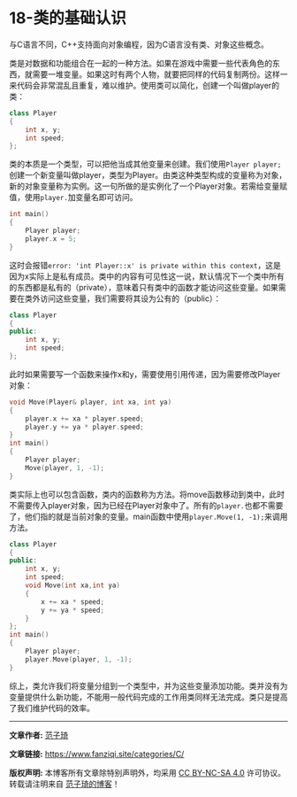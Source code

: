 # 18-类的基础认识

与C语言不同，C++支持面向对象编程，因为C语言没有类、对象这些概念。

类是对数据和功能组合在一起的一种方法。如果在游戏中需要一些代表角色的东西，就需要一堆变量。如果这时有两个人物，就要把同样的代码复制两份。这样一来代码会非常混乱且重复，难以维护。使用类可以简化，创建一个叫做player的类：

```cpp
class Player
{
	int x, y;
	int speed;
};
```

类的本质是一个类型，可以把他当成其他变量来创建。我们使用`Player player;`创建一个新变量叫做player，类型为Player。由类这种类型构成的变量称为对象，新的对象变量称为实例。这一句所做的是实例化了一个Player对象。若需给变量赋值，使用`player.`加变量名即可访问。

```cpp
int main()
{
	Player player;
	player.x = 5;
}
```

这时会报错`error: 'int Player::x' is private within this context`，这是因为x实际上是私有成员。类中的内容有可见性这一说，默认情况下一个类中所有的东西都是私有的（private），意味着只有类中的函数才能访问这些变量。如果需要在类外访问这些变量，我们需要将其设为公有的（public）：

```cpp
class Player
{
public:
	int x, y;
	int speed;
};
```

此时如果需要写一个函数来操作x和y，需要使用引用传递，因为需要修改Player对象：

```cpp
void Move(Player& player, int xa, int ya)
{
	player.x += xa * player.speed;
	player.y += ya * player.speed;
}
int main()
{
	Player player;
	Move(player, 1, -1);
}
```

类实际上也可以包含函数，类内的函数称为方法。将move函数移动到类中，此时不需要传入player对象，因为已经在Player对象中了。所有的`player.`也都不需要了，他们指的就是当前对象的变量。main函数中使用`player.Move(1, -1);`来调用方法。

```cpp
class Player
{
public:
    int x, y;
    int speed;
    void Move(int xa,int ya)
    {
        x += xa * speed;
        y += ya * speed;
    }
};
int main()
{
	Player player;
	player.Move(player, 1, -1);
}
```

综上，类允许我们将变量分组到一个类型中，并为这些变量添加功能。类并没有为变量提供什么新功能，不能用一般代码完成的工作用类同样无法完成。类只是提高了我们维护代码的效率。

------

**文章作者:** [范子琦](https://github.com/fan-ziqi)

**文章链接:** https://www.fanziqi.site/categories/C/

**版权声明:** 本博客所有文章除特别声明外，均采用 [CC BY-NC-SA 4.0](https://creativecommons.org/licenses/by-nc-sa/4.0/) 许可协议。转载请注明来自 [范子琦的博客](http://www.fanziqi.site/)！
